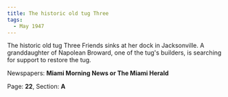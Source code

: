 ```yaml
---  
title: The historic old tug Three  
tags:  
  - May 1947  
---  
```

  
The historic old tug Three Friends sinks at her dock in Jacksonville. A granddaughter of Napolean Broward, one of the tug's builders, is searching for support to restore the tug.  
  
Newspapers: **Miami Morning News or The Miami Herald**  
  
Page: **22**, Section: **A** 
